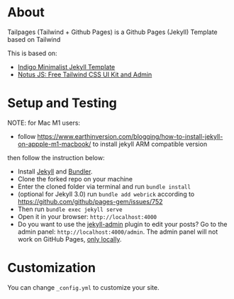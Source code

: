 # About

Tailpages (Tailwind + Github Pages) is a Github Pages (Jekyll) Template based on Tailwind

This is based on:

- [Indigo Minimalist Jekyll Template](https://sergiokopplin.github.io/indigo)
- [Notus JS: Free Tailwind CSS UI Kit and Admin](https://github.com/creativetimofficial/notus-js)

# Setup and Testing

NOTE: for Mac M1 users:

- follow https://www.earthinversion.com/blogging/how-to-install-jekyll-on-appple-m1-macbook/ to install jekyll ARM compatible version


then follow the instruction below:

- Install [Jekyll](https://jekyllrb.com) and [Bundler](https://bundler.io/).
- Clone the forked repo on your machine
- Enter the cloned folder via terminal and run `bundle install`
- (optional for Jekyll 3.0) run `bundle add webrick` according to https://github.com/github/pages-gem/issues/752
- Then run `bundle exec jekyll serve`
- Open it in your browser: `http://localhost:4000`
- Do you want to use the [jekyll-admin](https://jekyll.github.io/jekyll-admin/) plugin to edit your posts? Go to the admin panel: `http://localhost:4000/admin`. The admin panel will not work on GitHub Pages, [only locally](https://github.com/jekyll/jekyll-admin/issues/341#issuecomment-292739469).

# Customization

You can change `_config.yml` to customize your site.
